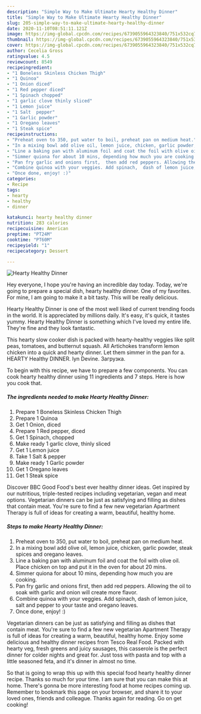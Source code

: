 ```yaml
---
description: "Simple Way to Make Ultimate Hearty Healthy Dinner"
title: "Simple Way to Make Ultimate Hearty Healthy Dinner"
slug: 205-simple-way-to-make-ultimate-hearty-healthy-dinner
date: 2020-11-10T08:51:11.121Z
image: https://img-global.cpcdn.com/recipes/6739055964323840/751x532cq70/hearty-healthy-dinner-recipe-main-photo.jpg
thumbnail: https://img-global.cpcdn.com/recipes/6739055964323840/751x532cq70/hearty-healthy-dinner-recipe-main-photo.jpg
cover: https://img-global.cpcdn.com/recipes/6739055964323840/751x532cq70/hearty-healthy-dinner-recipe-main-photo.jpg
author: Cecelia Gross
ratingvalue: 4.5
reviewcount: 8549
recipeingredient:
- "1 Boneless Skinless Chicken Thigh"
- "1 Quinoa"
- "1 Onion diced"
- "1 Red pepper diced"
- "1 Spinach chopped"
- "1 garlic clove thinly sliced"
- "1 Lemon juice"
- "1 Salt  pepper"
- "1 Garlic powder"
- "1 Oregano leaves"
- "1 Steak spice"
recipeinstructions:
- "Preheat oven to 350, put water to boil, preheat pan on medium heat."
- "In a mixing bowl add olive oil, lemon juice, chicken, garlic powder, steak spices and oregano leaves."
- "Line a baking pan with aluminum foil and coat the foil with olive oil.  Place chicken on top and put it in the oven for about 20 mins."
- "Simmer quiona for about 10 mins, depending how much you are cooking."
- "Pan fry garlic and onions first,  then add red peppers. Allowing the oil to soak with garlic and onion will create more flavor."
- "Combine quinoa with your veggies. Add spinach,  dash of lemon juice,  salt and pepper to your taste and oregano leaves."
- "Once done, enjoy! :)"
categories:
- Recipe
tags:
- hearty
- healthy
- dinner

katakunci: hearty healthy dinner 
nutrition: 283 calories
recipecuisine: American
preptime: "PT24M"
cooktime: "PT60M"
recipeyield: "1"
recipecategory: Dessert

---
```



![Hearty Healthy Dinner](https://img-global.cpcdn.com/recipes/6739055964323840/751x532cq70/hearty-healthy-dinner-recipe-main-photo.jpg)

Hey everyone, I hope you're having an incredible day today. Today, we're going to prepare a special dish, hearty healthy dinner. One of my favorites. For mine, I am going to make it a bit tasty. This will be really delicious.

Hearty Healthy Dinner is one of the most well liked of current trending foods in the world. It is appreciated by millions daily. It's easy, it's quick, it tastes yummy. Hearty Healthy Dinner is something which I've loved my entire life. They're fine and they look fantastic.

This hearty slow cooker dish is packed with hearty-healthy veggies like split peas, tomatoes, and butternut squash. All Artichokes transform lemon chicken into a quick and hearty dinner. Let them simmer in the pan for a. HEARTY Healthy DINNER. lyn Devine. Загрузка.


To begin with this recipe, we have to prepare a few components. You can cook hearty healthy dinner using 11 ingredients and 7 steps. Here is how you cook that.

<!--inarticleads1-->

##### The ingredients needed to make Hearty Healthy Dinner:

1. Prepare 1 Boneless Skinless Chicken Thigh
1. Prepare 1 Quinoa
1. Get 1 Onion, diced
1. Prepare 1 Red pepper, diced
1. Get 1 Spinach, chopped
1. Make ready 1 garlic clove, thinly sliced
1. Get 1 Lemon juice
1. Take 1 Salt &amp; pepper
1. Make ready 1 Garlic powder
1. Get 1 Oregano leaves
1. Get 1 Steak spice


Discover BBC Good Food&#39;s best ever healthy dinner ideas. Get inspired by our nutritious, triple-tested recipes including vegetarian, vegan and meat options. Vegetarian dinners can be just as satisfying and filling as dishes that contain meat. You&#39;re sure to find a few new vegetarian Apartment Therapy is full of ideas for creating a warm, beautiful, healthy home. 

<!--inarticleads2-->

##### Steps to make Hearty Healthy Dinner:

1. Preheat oven to 350, put water to boil, preheat pan on medium heat.
1. In a mixing bowl add olive oil, lemon juice, chicken, garlic powder, steak spices and oregano leaves.
1. Line a baking pan with aluminum foil and coat the foil with olive oil.  Place chicken on top and put it in the oven for about 20 mins.
1. Simmer quiona for about 10 mins, depending how much you are cooking.
1. Pan fry garlic and onions first,  then add red peppers. Allowing the oil to soak with garlic and onion will create more flavor.
1. Combine quinoa with your veggies. Add spinach,  dash of lemon juice,  salt and pepper to your taste and oregano leaves.
1. Once done, enjoy! :)


Vegetarian dinners can be just as satisfying and filling as dishes that contain meat. You&#39;re sure to find a few new vegetarian Apartment Therapy is full of ideas for creating a warm, beautiful, healthy home. Enjoy some delicious and healthy dinner recipes from Tesco Real Food. Packed with hearty veg, fresh greens and juicy sausages, this casserole is the perfect dinner for colder nights and great for. Just toss with pasta and top with a little seasoned feta, and it&#39;s dinner in almost no time. 

So that is going to wrap this up with this special food hearty healthy dinner recipe. Thanks so much for your time. I am sure that you can make this at home. There's gonna be more interesting food at home recipes coming up. Remember to bookmark this page on your browser, and share it to your loved ones, friends and colleague. Thanks again for reading. Go on get cooking!
